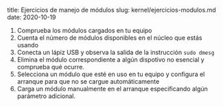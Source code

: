 title: Ejercicios de manejo de módulos
slug: kernel/ejercicios-modulos.md
date: 2020-10-19

1. Comprueba los módulos cargados en tu equipo
1. Cuenta el número de módulos disponibles en el núcleo que estás usando
1. Conecta un lápiz USB y observa la salida de la instrucción `sudo dmesg`
1. Elimina el módulo correspondiente a algún dispotivo no esencial y comprueba qué ocurre.
1. Selecciona un módulo que esté en uso en tu equipo y configura el arranque para que no se cargue automáticamente
1. Carga un módulo manualmente en el arranque especificando algún parámetro adicional.
